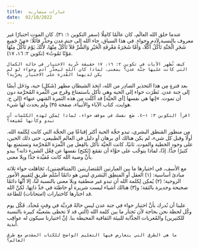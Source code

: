 ```yaml
---
title:  عبارات متضاربة
date:  02/10/2022
---
```


عندما خلق الله العالَم، كان عالَمًا كامِلًا (سفر التكوين ١: ٣١). كان الموت اختبارًا غير معروف بالنسبة لآدم وحواء. في هذا السياق، جاء الله إلى جنة عدن وحذَّر قائلًا: «مِنْ جَمِيعِ شَجَرِ الْجَنَّةِ تَأْكُلُ أَكْلًا، وَأَمَّا شَجَرَةُ مَعْرِفَةِ الْخَيْرِ وَالشَّرِّ فَلاَ تَأْكُلْ مِنْهَا، لأَنَّكَ يَوْمَ تَأْكُلُ مِنْهَا مَوْتًا تَمُوتُ» (تكوين ٢: ١٦، ١٧).

`كيف تُظهِر الآيات في تكوين ٢: ١٦، ١٧ حقيقة حُرية الاختيار في حالة الكمال التي كانت عليها جنَّة عدن؟ بمعنى، لماذا كان الله ليحذَّر آدم وحواء لو لم يكن لديهما القُدرة على الاختيار بِحرِّية؟`

بعد فترةٍ مِن هذا التحذير الصادِر من الله، اتخذ الشيطان مظهر (شَكل) حية، ودَخَل أيضًا إلى جنة عدن. نَظَرَت حواء إلى الحية وهي تأكل باستمتاع وفَرح من الثَّمرة المُحرَّمة دون أن تموت. »إنها هي نفسها [أي الحيَّة] قد أكَلَت مِن هذه الثمرة المَنهي عنها» (إلن ج. هوايت، كتاب الآباء والأنبياء، صفحة ٣٥) ولم يحدث لها شيء.

`اقرأ التكوين ٣: ١–٤. ضَع نفسك في موقف حواء، لماذا يُمكِن لهذه الكلمات أن تبدو وكأنها مُقنِعة؟`

مِن منظور المَنطق البشري، تبدو حجَّة الحية أكثر إقناعًا مِن الحجَّة التي كانت لِكَلمة الله. أولًا وقبل كل شيء، لم يكن هنالك أي برهان أو دليل في العالم الطبيعي، حتى ذلك الحين، على وجود الخطية والموت. ثانيًا، كانت الحيَّة تأكل بالفِعل مِن الثَّمرَة المُحرَّمة وتستمتع بها كثيرًا جدًّا. إذًا، لماذا يتوجَّب على حوَّاء أن تقمَع (تَكبَح) نفسها عن فِعْل الشيء ذاته؟ يبدو بأنَّ وصية الله كانت مُقيِّدة جدًّا وبِلا معنى.

مع الأسف، في اختيارها ما بين العبارتين المُتضاربتين (المتناقضتين)، تَجَاهَلت حواء ثلاثة مبادئ أساسية: (١) العقل أو المنطِق البَشري ليس هو دائمًا أسْلَم طريقٍ لِتَقييم الأمور الروحية؛ (٢) يُمكِن لِكلمة الله أن تبدو غير منطقية وبلا معنى بالنسبة لنا، إلا أنَّها دائمًا صحيحة وجديرة بالثقة؛ و(٣) هنالك أشياء ليست شريرة أو خاطئة في حَدِّ ذاتِها، لكنَّ الله قد اختارها كاختبارات (امتحانات) للطاعة.

علينا أن نُدرك بأنَّ اختبار حواء في جنة عدن ليس حالةً فرديَّة في وقتٍ مُحدَّد. فَكُل يوم وكُل لحظة نحن بحاجة لأن نَختار ما بين كلمة الله (التي قد لا تحظى بشعبيَّة كبيرة بالنسبة للكثيرين) والمُغريات الجذَّابة للبيئة الثقافية المحيطة بنا. إنَّ اختيارنا سيكون له عواقِب أبدية.

`ما هي الطرق التي يتعارض فيها التعليم الواضح للكتاب المقدس مع طرق العالم؟`